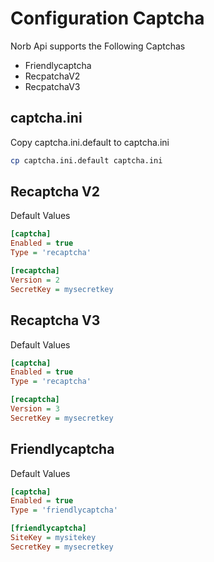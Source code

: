 # Configuration Captcha
Norb Api supports the Following Captchas
* Friendlycaptcha
* RecpatchaV2
* RecpatchaV3

## captcha.ini
Copy captcha.ini.default to captcha.ini
```bash
cp captcha.ini.default captcha.ini
```

## Recaptcha V2
Default Values
```ini
[captcha]
Enabled = true
Type = 'recaptcha'

[recaptcha]
Version = 2
SecretKey = mysecretkey
```

## Recaptcha V3
Default Values
```ini
[captcha]
Enabled = true
Type = 'recaptcha'

[recaptcha]
Version = 3
SecretKey = mysecretkey
```

## Friendlycaptcha
Default Values
```ini
[captcha]
Enabled = true
Type = 'friendlycaptcha'

[friendlycaptcha]
SiteKey = mysitekey
SecretKey = mysecretkey
```
